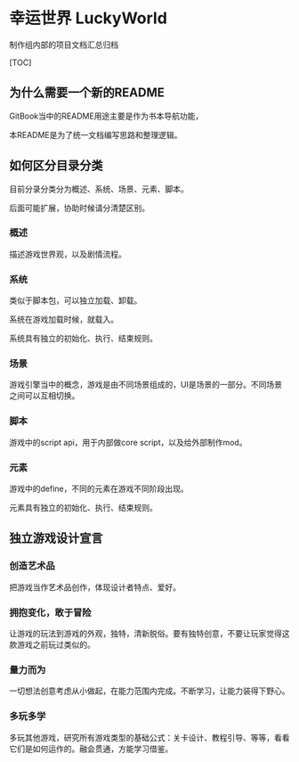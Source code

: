 # 幸运世界 LuckyWorld

制作组内部的项目文档汇总归档

[TOC]

## 为什么需要一个新的README

GitBook当中的README用途主要是作为书本导航功能，

本README是为了统一文档编写思路和整理逻辑。

## 如何区分目录分类

目前分录分类分为概述、系统、场景、元素、脚本。

后面可能扩展，协助时候请分清楚区别。

### 概述

描述游戏世界观，以及剧情流程。

### 系统

类似于脚本包，可以独立加载、卸载。

系统在游戏加载时候，就载入。

系统具有独立的初始化、执行、结束规则。

### 场景
游戏引擎当中的概念，游戏是由不同场景组成的，UI是场景的一部分。不同场景之间可以互相切换。
### 脚本

游戏中的script api，用于内部做core script，以及给外部制作mod。

### 元素

游戏中的define，不同的元素在游戏不同阶段出现。

元素具有独立的初始化、执行、结束规则。

## 独立游戏设计宣言

### 创造艺术品

把游戏当作艺术品创作，体现设计者特点、爱好。

### 拥抱变化，敢于冒险

让游戏的玩法到游戏的外观，独特，清新脱俗。要有独特创意，不要让玩家觉得这款游戏之前玩过类似的。

### 量力而为

一切想法创意考虑从小做起，在能力范围内完成。不断学习，让能力装得下野心。

### 多玩多学

多玩其他游戏，研究所有游戏类型的基础公式：关卡设计、教程引导、等等，看看它们是如何运作的。融会贯通，方能学习借鉴。